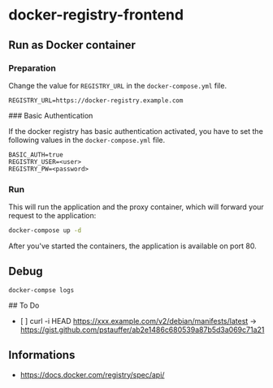 # docker-registry-frontend

## Run as Docker container

### Preparation

Change the value for ``REGISTRY_URL`` in the ``docker-compose.yml`` file.
```
REGISTRY_URL=https://docker-registry.example.com
```

### Basic Authentication

If the docker registry has basic authentication activated, you have to set the following values in the ``docker-compose.yml`` file.
```
BASIC_AUTH=true
REGISTRY_USER=<user>
REGISTRY_PW=<password>
```

### Run
This will run the application and the proxy container, which will forward your request to the application:

```bash
docker-compose up -d
```

After you've started the containers, the application is available on port 80.


## Debug
```
docker-compse logs
```


## To Do
- [ ] curl -i HEAD https://xxx.example.com/v2/debian/manifests/latest -> https://gist.github.com/pstauffer/ab2e1486c680539a87b5d3a069c71a21


## Informations
* https://docs.docker.com/registry/spec/api/
